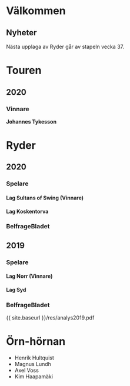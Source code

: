 # Välkommen

## Nyheter

Nästa upplaga av Ryder går av stapeln vecka 37.

# Touren

## 2020

### Vinnare

**Johannes Tykesson**

# Ryder

## 2020

### Spelare

#### Lag Sultans of Swing (Vinnare)

#### Lag Koskentorva

### BelfrageBladet

## 2019

### Spelare

#### Lag Norr (Vinnare)

#### Lag Syd

### BelfrageBladet

{{ site.baseurl }}/res/analys2019.pdf

# Örn-hörnan

- Henrik Hultquist
- Magnus Lundh
- Axel Voss
- Kim Haapamäki
